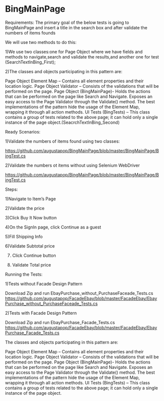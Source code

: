# BingMainPage 

Requirements: The primary goal of the below tests is going to BingMainPage and insert a title in the search box and after validate the numbers of items founds

We will use two methods to do this:

1)We use two classes:one for Page Object where we have fields and methods to navigate,search and validate the results,and another one for test (SearchTextInBing_First);

2)The classes and objects participating in this pattern are:

Page Object Element Map – Contains all element properties and their location logic.
Page Object Validator – Consists of the validations that will be performed on the page.
Page Object (BingMainPage)- Holds the actions that can be performed on the page like Search and Navigate. Exposes an easy access to the Page Validator through the Validate() method. The best implementations of the pattern hide the usage of the Element Map, wrapping it through all action methods.
UI Tests (BingTests) – This class contains a group of tests related to the above page; it can hold only a single instance of the page object.(SeacrchTextInBing_Second)

Ready Scenarios:

1)Validate the numbers of items found using two classes:

https://github.com/augustapop/BingMainPage/blob/master/BingMainPage/BingTest.cs

2)Validate the numbers ot items without using  Selenium WebDriver

https://github.com/augustapop/BingMainPage/blob/master/BingMainPage/BingTest.cs


Steps:

1)Navigate to Item’s Page

2)Validate the price

3)Click Buy It Now button

4)On the SignIn page, click Continue as a guest

5)Fill Shipping Info

6)Validate Subtotal price

7) Click Continue button

8) Validate Total price

Running the Tests:

1)Tests without Facade Design Pattern

Download Zip and run EbayPurchase_without_PurchaseFaceade_Tests.cs https://github.com/augustapop/FacadeEbay/blob/master/FacadeEbay/EbayPurchase_without_PurchaseFaceade_Tests.cs

2)Tests with Facade Design Pattern

Download Zip and run EbayPurchase_Facade_Tests.cs https://github.com/augustapop/FacadeEbay/blob/master/FacadeEbay/EbayPurchase_Facade_Tests.cs

The classes and objects participating in this pattern are:

Page Object Element Map – Contains all element properties and their location logic.
Page Object Validator – Consists of the validations that will be performed on the page.
Page Object (BingMainPage)- Holds the actions that can be performed on the page like Search and Navigate. 
Exposes an easy access to the Page Validator through the Validate() method. The best implementations of the
pattern hide the usage of the Element Map, wrapping it through all action methods.
UI Tests (BingTests) – This class contains a group of tests related to the above page; it can hold only a single 
instance of the page object.
